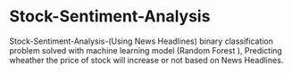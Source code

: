 # Stock-Sentiment-Analysis
Stock-Sentiment-Analysis-(Using News Headlines) 
binary classification problem solved with machine learning model (Random Forest ),
Predicting wheather the price of stock will increase or not based on News Headlines.
